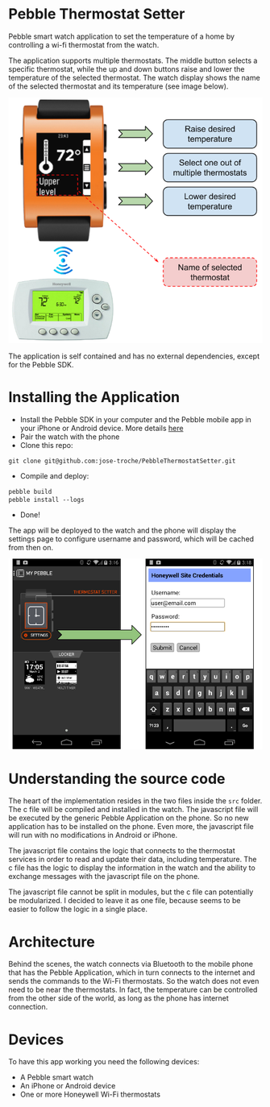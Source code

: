 Pebble Thermostat Setter
========================

Pebble smart watch application to set the temperature of a home by controlling a wi-fi thermostat from the watch.

The application supports multiple thermostats. The middle button selects a specific thermostat, while the up and down buttons raise and lower the temperature of the selected thermostat. The watch display shows the name of the selected thermostat and its temperature (see image below).

![Watch App](https://raw.githubusercontent.com/jose-troche/Documentation/master/PebbleThermostatSetter/PebbleThermostatSetterDiagram.png)

The application is self contained and has no external dependencies, except for the Pebble SDK.

Installing the Application
==========================

* Install the Pebble SDK in your computer and the Pebble mobile app in your iPhone or Android device. More details [here](https://developer.getpebble.com/download-sdk)
* Pair the watch with the phone
* Clone this repo:
```
git clone git@github.com:jose-troche/PebbleThermostatSetter.git
```
* Compile and deploy:
```
pebble build
pebble install --logs
```
* Done!

The app will be deployed to the watch and the phone will display the settings page to configure username and password, which will be cached from then on.

![Mobile App](https://raw.githubusercontent.com/jose-troche/Documentation/master/PebbleThermostatSetter/ConfigurationSettings.png)

Understanding the source code
=============================
The heart of the implementation resides in the two files inside the `src` folder. The c file will be compiled and installed in the watch. The javascript file will be executed by the generic Pebble Application on the phone. So no new application has to be installed on the phone. Even more, the javascript file will run with no modifications in Android or iPhone.

The javascript file contains the logic that connects to the thermostat services in order to read and update their data, including temperature. The c file has the logic to display the information in the watch and the ability to exchange messages with the javascript file on the phone.

The javascript file cannot be split in modules, but the c file can potentially be modularized. I decided to leave it as one file, because seems to be easier to follow the logic in a single place.

Architecture
============
Behind the scenes, the watch connects via Bluetooth to the mobile phone that has the Pebble Application, which in turn connects to the internet and sends the commands to the Wi-Fi thermostats. So the watch does not even need to be near the thermostats. In fact, the temperature can be controlled from the other side of the world, as long as the phone has internet connection.

Devices
=======
To have this app working you need the following devices:
* A Pebble smart watch
* An iPhone or Android device
* One or more Honeywell Wi-Fi thermostats

